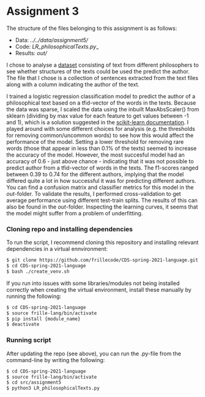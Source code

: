 # Assignment 3
The structure of the files belonging to this assignment is as follows:
  - Data: _../../data/assignment5/_  
  - Code: _LR_philosophicalTexts.py__  
  - Results: _out/_   

I chose to analyse a [dataset](https://www.kaggle.com/christopherlemke/philosophical-texts?select=sentences.csv) consisting of text from different philosophers to see whether structures of the texts could be used the predict the author. The file that I chose is a collection of sentences extracted from the text files along with a column indicating the author of the text.  

I trained a logistic regression classification model to predict the author of a philosophical text based on a tfid-vector of the words in the texts. Because the data was sparse, I scaled the data using the inbuilt MaxAbsScaler() from sklearn (dividing by max value for each feature to get values between -1 and 1), which is a solution suggested in the [scikit-learn documentation](https://scikit-learn.org/stable/modules/preprocessing.html). I played around with some different choices for analysis (e.g. the thresholds for removing common/uncommon words) to see how this would affect the performance of the model. Setting a lower threshold for removing rare words (those that appear in less than 0.1% of the texts) seemed to increase the accuracy of the model. However, the most succesful model had an accuracy of 0.6 - just above chance - indicating that it was not possible to predict author from a tfid-vector of words in the texts. The f1-scores ranged between 0.39 to 0.74 for the different authors, implying that the model differed quite a lot in how successful it was for predicting different authors. You can find a confusion matrix and classifier metrics for this model in the _out_-folder. To validate the results, I performed cross-validation to get average performance using different test-train splits. The results of this can also be found in the _out_-folder. Inspecting the learning curves, it seems that the model might suffer from a problem of underfitting.  



### Cloning repo and installing dependencies 
To run the script, I recommend cloning this repository and installing relevant dependencies in a virtual ennvironment:

```bash
$ git clone https://github.com/frillecode/CDS-spring-2021-language.git
$ cd CDS-spring-2021-language
$ bash ./create_venv.sh
````
If you run into issues with some libraries/modules not being installed correctly when creating the virtual environment, install these manually by running the following:  
```bash
$ cd CDS-spring-2021-language
$ source frille-lang/bin/activate
$ pip install {module_name}
$ deactivate
```

### Running script
After updating the repo (see above), you can run the .py-file from the command-line by writing the following:
``` bash
$ cd CDS-spring-2021-language
$ source frille-lang/bin/activate
$ cd src/assignment5
$ python3 LR_philosophicalTexts.py
```